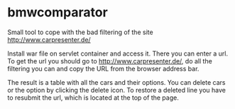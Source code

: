 bmwcomparator
=============

Small tool to cope with the bad filtering of the site http://www.carpresenter.de/

Install war file on servlet container and access it. There you can enter a url.
To get the url you should go to http://www.carpresenter.de/, do all the filtering you can and copy the URL from the browser address bar.

The result is a table with all the cars and their options. You can delete cars or the option by clicking the delete icon.
To restore a deleted line you have to resubmit the url, which is located at the top of the page.